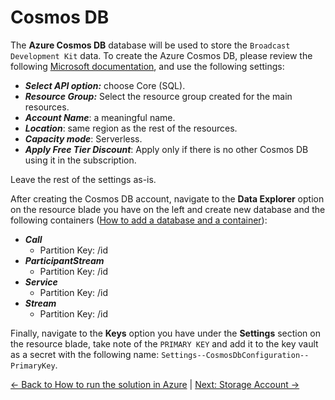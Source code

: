 # Cosmos DB

The **Azure Cosmos DB** database will be used to store the `Broadcast Development Kit` data. To create the Azure Cosmos DB, please review the following [Microsoft documentation](https://docs.microsoft.com/en-us/azure/cosmos-db/create-cosmosdb-resources-portal#create-an-azure-cosmos-db-account), and use the following settings:

- ***Select API option:*** choose Core (SQL).
- ***Resource Group:*** Select the resource group created for the main resources.
- ***Account Name***: a meaningful name.
- ***Location***: same region as the rest of the resources.
- ***Capacity mode***: Serverless.
- ***Apply Free Tier Discount***: Apply only if there is no other Cosmos DB using it in the subscription.

Leave the rest of the settings as-is.

After creating the Cosmos DB account, navigate to the **Data Explorer** option on the resource blade you have on the left and create new database and the following containers ([How to add a database and a container](https://docs.microsoft.com/en-us/azure/cosmos-db/sql/create-cosmosdb-resources-portal#add-a-database-and-a-container)):

- ***Call***
  - Partition Key: /id
- ***ParticipantStream***
  - Partition Key: /id
- ***Service***
  - Partition Key: /id
- ***Stream***
  - Partition Key: /id

Finally, navigate to the **Keys** option you have under the **Settings** section on the resource blade, take note of the `PRIMARY KEY` and add it to the key vault as a secret with the following name:
`Settings--CosmosDbConfiguration--PrimaryKey`.

[← Back to How to run the solution in Azure](README.md#provision-azure-resources) | [Next: Storage Account →](storage-account.md)
